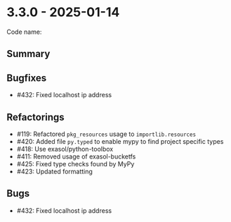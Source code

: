 # 3.3.0 - 2025-01-14

Code name:

## Summary

## Bugfixes

* #432: Fixed localhost ip address

## Refactorings

* #119: Refactored `pkg_resources` usage to `importlib.resources`
* #420: Added file `py.typed` to enable mypy to find project specific types
* #418: Use exasol/python-toolbox
* #411: Removed usage of exasol-bucketfs
* #425: Fixed type checks found by MyPy
* #423: Updated formatting

## Bugs

* #432: Fixed localhost ip address
